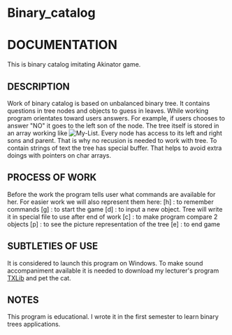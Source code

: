 # Binary_catalog
**DOCUMENTATION**
=================
This is binary catalog imitating Akinator game.

**DESCRIPTION**
---------------
Work of binary catalog is based on unbalanced binary tree. It contains questions in tree nodes and objects to guess in leaves. While working program orientates toward users answers. For example, if users chooses to answer "NO" it goes to the left son of the node. 
The tree itself is stored in an array working like ![My-List](https://github.com/s-a-v-a-n-n-a/My-List). Every node has access to its left and right sons and parent. That is why no recusion is needed to work with tree.
To contain strings of text the tree has special buffer. That helps to avoid extra doings with pointers on char arrays.

**PROCESS OF WORK**
-------------------
Before the work the program tells user what commands are available for her. For easier work we will also represent them here:
[h] : to remember commands
[g] : to start the game 
[d] <your input> : to input a new object. Tree will write it in special file to use after end of work
[c] <first input> <second input> : to make program compare 2 objects
[p] : to see the picture representation of the tree
[e] : to end game
  
**SUBTLETIES OF USE**
---------------------
It is considered to launch this program on Windows. 
To make sound accompaniment available it is needed to download my lecturer's program [TXLib](https://github.com/ded32/TXLib/tree/0739ed7c54cb6e0d4c8302f08a0936986cfb57b2) and pet the cat.
  
**NOTES**
---------
This program is educational. I wrote it in the first semester to learn binary trees applications.

